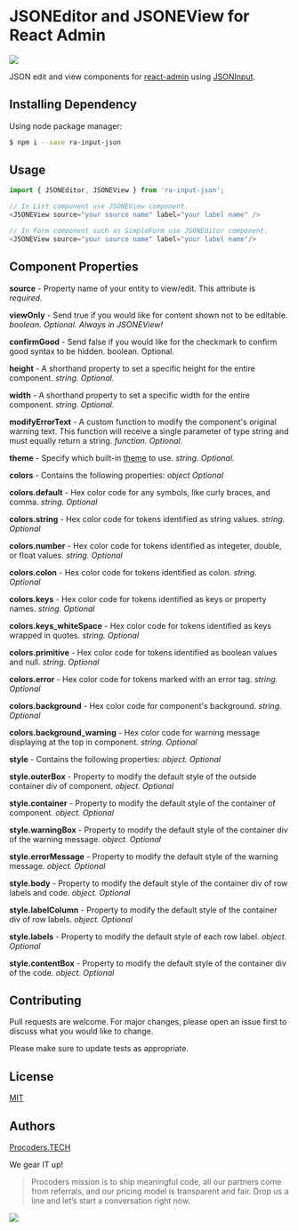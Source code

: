 # JSONEditor and JSONEView for React Admin

[![](https://www.procoders.tech/art/pro-powered.png)](http://procoders.tech/)


JSON edit and view components for [react-admin](https://github.com/marmelab/react-admin) using [JSONInput](https://github.com/AndrewRedican/react-json-editor-ajrm).


## Installing Dependency

Using node package manager:

```bash
$ npm i --save ra-input-json
```

## Usage

```javascript
import { JSONEditor, JSONEView } from 'ra-input-json';

// In List component use JSONEView component.
<JSONEView source="your source name" label="your label name" />

// In Form component such as SimpleForm use JSONEditor component.
<JSONEView source="your source name" label="your label name"/>
```
## Component Properties

**source** -  Property name of your entity to view/edit. This attribute is *required*.

**viewOnly** - Send true if you would like for content shown not to be editable. *boolean. Optional. Always in JSONEView!*

**confirmGood** - 	Send false if you would like for the checkmark to confirm good syntax to be hidden. boolean. Optional.

**height** - A shorthand property to set a specific height for the entire component. *string. Optional.*

**width** - A shorthand property to set a specific width for the entire component. *string. Optional.*

**modifyErrorText** - A custom function to modify the component's original warning text. This function will receive a single parameter of type string and must equally return a string. *function. Optional.*

**theme** - Specify which built-in [theme](https://github.com/AndrewRedican/react-json-editor-ajrm/wiki/Built-In-Themes) to use. *string. Optional.*

**colors** - Contains the following properties: *object	Optional*

**colors.default** - Hex color code for any symbols, like curly braces, and comma. *string. Optional*

**colors.string** - Hex color code for tokens identified as string values. *string. Optional*

**colors.number** - Hex color code for tokens identified as integeter, double, or float values. *string. Optional*

**colors.colon** - Hex color code for tokens identified as colon. *string. Optional*

**colors.keys** - Hex color code for tokens identified as keys or property names. *string. Optional*

**colors.keys_whiteSpace** - Hex color code for tokens identified as keys wrapped in quotes. *string. Optional*

**colors.primitive** - Hex color code for tokens identified as boolean values and null. *string. Optional*

**colors.error** - Hex color code for tokens marked with an error tag. *string. Optional*

**colors.background** - Hex color code for component's background. *string. Optional*

**colors.background_warning** - Hex color code for warning message displaying at the top in component. *string. Optional*

**style** - Contains the following properties: *object.	Optional*

**style.outerBox** - Property to modify the default style of the outside container div of component. *object. Optional*

**style.container** - Property to modify the default style of the container of component. *object. Optional*

**style.warningBox** - Property to modify the default style of the container div of the warning message. *object. Optional*

**style.errorMessage** - Property to modify the default style of the warning message. *object. Optional*

**style.body** - Property to modify the default style of the container div of row labels and code. *object. Optional*

**style.labelColumn** - Property to modify the default style of the container div of row labels. *object. Optional*

**style.labels** - Property to modify the default style of each row label. *object. Optional*

**style.contentBox** - Property to modify the default style of the container div of the code. *object. Optional*


## Contributing
Pull requests are welcome. For major changes, please open an issue first to discuss what you would like to change.

Please make sure to update tests as appropriate.

## License
[MIT](https://choosealicense.com/licenses/mit/)

## Authors

[Procoders.TECH](https://procoders.tech)

We gear IT up!

> Procoders mission is to ship meaningful code, all our partners come from referrals, and our pricing model is transparent and fair. Drop us a line and let’s start a conversation right now. 

[![](https://www.procoders.tech/art/pro-powered.png)](http://procoders.tech/)
